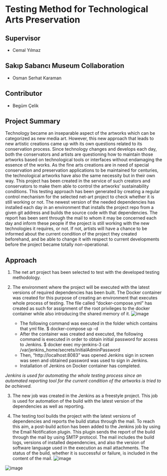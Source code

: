 # Testing Method for Technological Arts Preservation

## Supervisor
- Cemal Yılmaz

## Sakıp Sabancı Museum Collaboration
- Osman Serhat Karaman

## Contributor
- Begüm Çelik

## Project Summary

Technology became an inseparable aspect of the artworks which can be categorized as
new media art. However, this new approach that leads to new artistic creations came up
with its own questions related to its conservation process. Since technology changes and
develops each day, both the conservators and artists are questioning how to maintain those
artworks based on technological tools or interfaces without endamaging the essence of the
works. As the fine arts creations are in need of special conservation and preservation
applications to be maintained for centuries, the technological artworks have also the same
necessity but in their own way. This project has been created in the service of such creators
and conservators to make them able to control the artworks’ sustainability conditions. This
testing approach has been generated by creating a regular control mechanism for the
selected net-art project to check whether it is still working or not. The newest version of the
needed dependencies has installed each day in an environment that installs the project repo
from a given git address and builds the source code with that dependencies. The report has
been sent through the mail to whom it may be concerned each day and inform these
people if the project is still working with the new technologies it requires, or not. If not, artists
will have a chance to be informed about the current condition of the project they created
beforehand, and be able to change it with respect to current developments before the
project became totally non-operational.

## Approach

1. The net art project has been selected to test with the developed testing methodology.
2. The environment where the project will be executed with the latest versions of required dependencies has been built. The Docker container was created
for this purpose of creating an environment that executes whole process of testing. The file
called “docker-compose.yml” has created as such for assignment of the root privileges to
the docker container while also introducing the shared memory of it.
![image](https://user-images.githubusercontent.com/41292368/126209573-d4247965-715f-4850-8e8c-38dc9ee52980.png)

    - The following command was executed in the folder which contains that yml file.
                    $ docker-compose up -d
    - After the container was created and executed, the following command is executed in order to obtain initial password for access to Jenkins.
                    $ docker exec my-jenkins-3 cat /var/jenkins_home/secrets/initialAdminPassword
    - Then, “http://localhost:8083” was opened Jenkins sign in screen was seen and obtained password was used to sign in Jenkins.
    - Installation of Jenkins on Docker container has completed.
    
*Jenkins is used for automating the whole testing process since an automated reporting tool
for the current condition of the artworks is tried to be achieved.*

3. The new job was created in the Jenkins as a freestyle project. This job is used for
automation of the build with the latest version of the dependencies as well as reporting.

4. The testing tool builds the project with the latest versions of
dependencies and reports the build status through the mail. To reach this aim, a post-build
action has been added to the Jenkins job by using the Email Notification plugin. This plugin
sends the report of the build through the mail by using SMTP protocol. The mail includes the
build logs, versions of installed dependencies, and also the version of software language used in the
execution as mail attachments. The status of the build, whether it is successful or failure, is
included in the content of the mail.
![image](https://user-images.githubusercontent.com/41292368/126209342-3ef63d70-86f4-45cc-8824-85dfe788d8bd.png)

![image](https://user-images.githubusercontent.com/41292368/126209355-c7195c8a-db18-4301-aedd-8c211fe6ee24.png)
